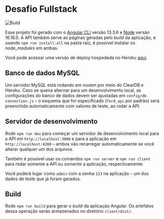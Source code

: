 # Desafio Fullstack

![Build](https://github.com/tiageta/desafio-fullstack/actions/workflows/build.yml/badge.svg)

Esse projeto foi gerado com o [Angular CLI](https://github.com/angular/angular-cli) versão 13.3.6 e [Node](https://nodejs.org) versão 16.16.0. A API também serve as páginas geradas pelo _build_ da aplicação, e usando `npm run install:all` na pasta raiz, é possível instalar os _node_modules_ em ambas.

Você pode acessar uma versão de deploy hospedada no Heroku [aqui](https://ford-desafio-tiagolima.herokuapp.com).

## Banco de dados MySQL

Um servidor MySQL está rodando em nuvem por meio do ClearDB e Heroku. Caso se queira alternar para um desenvolvimento local, as configurações do banco de dados devem ser ajustadas em `config/db-connection.js` – o esquema que for especificado (`ford_api` por padrão) será preenchido automaticamente com valores de teste, ao rodar a API.

## Servidor de desenvolvimento

Rode `npm run dev` para começar um servidor de desenvolvimento local para a API em `http://localhost:3000` e para a aplicação em `http://localhost:4200` – ambos vão recarregar automaticamente se você alterar qualquer um dos arquivos.

Também é possível usar os comandos `npm run server` e `npm run client` para rodar somente a API ou somente a aplicação, respectivamente.

Você poderá logar como `admin` com a senha `123` na aplicação – um dos dados de teste que já foram gerados.

## Build

Rode `npm run build` para gerar o _build_ da aplicação Angular. Os artefatos dessa operação serão armazenados no diretório `client/dist/`.
